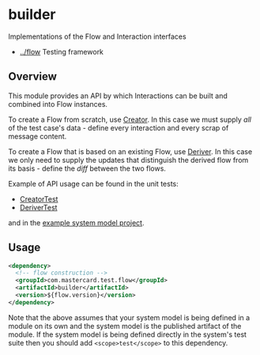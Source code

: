 
<!-- title start -->

# builder

Implementations of the Flow and Interaction interfaces

 * [../flow](..) Testing framework

<!-- title end -->

## Overview

This module provides an API by which Interactions can be built and combined into Flow instances.

To create a Flow from scratch, use [Creator][Creator].
In this case we must supply _all_ of the test case's data - define every interaction and every scrap of message content.

To create a Flow that is based on an existing Flow, use [Deriver][Deriver].
In this case we only need to supply the updates that distinguish the derived flow from its basis - define the _diff_ between the two flows.

Example of API usage can be found in the unit tests:
 * [CreatorTest][CreatorTest]
 * [DeriverTest][DeriverTest]

and in the [example system model project](../example/app-model).

<!-- code_link_start -->

[Creator]: src/main/java/com/mastercard/test/flow/builder/Creator.java
[Deriver]: src/main/java/com/mastercard/test/flow/builder/Deriver.java
[CreatorTest]: src/test/java/com/mastercard/test/flow/builder/CreatorTest.java
[DeriverTest]: src/test/java/com/mastercard/test/flow/builder/DeriverTest.java

<!-- code_link_end -->

## Usage

```xml
<dependency>
  <!-- flow construction -->
  <groupId>com.mastercard.test.flow</groupId>
  <artifactId>builder</artifactId>
  <version>${flow.version}</version>
</dependency>
```

Note that the above assumes that your system model is being defined in a module on its own and the system model is the published artifact of the module.
If the system model is being defined directly in the system's test suite then you should add `<scope>test</scope>` to this dependency.
